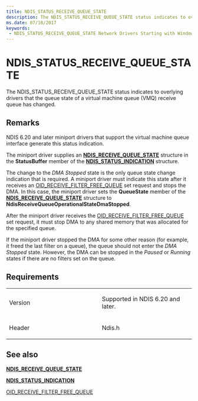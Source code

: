 ```yaml
---
title: NDIS_STATUS_RECEIVE_QUEUE_STATE
description: The NDIS_STATUS_RECEIVE_QUEUE_STATE status indicates to overlying drivers that the queue state of a virtual machine queue (VMQ) receive queue has changed.
ms.date: 07/18/2017
keywords:
 - NDIS_STATUS_RECEIVE_QUEUE_STATE Network Drivers Starting with Windows Vista
---
```


# NDIS\_STATUS\_RECEIVE\_QUEUE\_STATE


The NDIS\_STATUS\_RECEIVE\_QUEUE\_STATE status indicates to overlying drivers that the queue state of a virtual machine queue (VMQ) receive queue has changed.

## Remarks

NDIS 6.20 and later miniport drivers that support the virtual machine queue interface generate this status indication.

The miniport driver supplies an [**NDIS\_RECEIVE\_QUEUE\_STATE**](/windows-hardware/drivers/ddi/ndis/ns-ndis-_ndis_receive_queue_state) structure in the **StatusBuffer** member of the [**NDIS\_STATUS\_INDICATION**](/windows-hardware/drivers/ddi/ndis/ns-ndis-_ndis_status_indication) structure.

The change to the *DMA Stopped* state is the only queue state change indication that is required. A miniport driver must indicate this state after it receives an [OID\_RECEIVE\_FILTER\_FREE\_QUEUE](./oid-receive-filter-free-queue.md) set request and stops the DMA. In this case, the miniport driver sets the **QueueState** member of the [**NDIS\_RECEIVE\_QUEUE\_STATE**](/windows-hardware/drivers/ddi/ndis/ns-ndis-_ndis_receive_queue_state) structure to **NdisReceiveQueueOperationalStateDmaStopped**.

After the miniport driver receives the [OID\_RECEIVE\_FILTER\_FREE\_QUEUE](./oid-receive-filter-free-queue.md) set request, it must stop DMA to any shared memory that was allocated for the specified queue.

If the miniport driver stopped the DMA for some other reason (for example, it freed the last filter on a queue), the queue should not enter the *DMA Stopped* state. However, the DMA can be stopped in the *Paused* or *Running* states if there are no filters set on the queue.

## Requirements

<table>
<colgroup>
<col width="50%" />
<col width="50%" />
</colgroup>
<tbody>
<tr class="odd">
<td><p>Version</p></td>
<td><p>Supported in NDIS 6.20 and later.</p></td>
</tr>
<tr class="even">
<td><p>Header</p></td>
<td>Ndis.h</td>
</tr>
</tbody>
</table>

## See also


[**NDIS\_RECEIVE\_QUEUE\_STATE**](/windows-hardware/drivers/ddi/ndis/ns-ndis-_ndis_receive_queue_state)

[**NDIS\_STATUS\_INDICATION**](/windows-hardware/drivers/ddi/ndis/ns-ndis-_ndis_status_indication)

[OID\_RECEIVE\_FILTER\_FREE\_QUEUE](./oid-receive-filter-free-queue.md)

 

